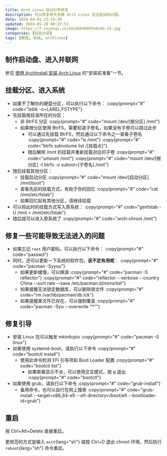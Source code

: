 ```yaml
---
title: Arch Linux 启动引导修复
description: 可以修复绝大多数 Arch Linux 无法启动的问题。
date: 2024-04-01 23:14:39
updated: 2024-05-29 00:27:53
image: https://7.isyangs.cn/24/66640097e0cbb-24.jpg
categories: [经验分享]
tags: [教程, 系统, archlinux]
---
```


## 制作启动盘、进入并联网

参见 [使用 ArchInstall 安装 Arch Linux](/2023/archinstall-guide) 的“安装前准备”一节。

## 挂载分区、进入系统

- 如果不了解你的硬盘分区，可以执行以下命令：
  :copy{prompt="#" code="lsblk -o+LABEL,FSTYPE"}
- 先挂载根目录所在的分区：
  - 非 BtrFS 分区
    :copy{prompt="#" code="mount /dev/[根分区] /mnt"}
  - 如果根分区使用 BtrFS，需要知道子卷名，如果没有子卷可以跳过此步
    - 可以通过先挂载 BtrFS，然后通过以下命令之一查看子卷名
      :copy{prompt="#" code="ls /mnt"}
      :copy{prompt="#" code="btrfs subvolume list /[挂载点]"}
    - 随后解除 /mnt 的挂载并重新挂载对应的子卷
      :copy{prompt="#" code="umount /mnt"}
      :copy{prompt="#" code="mount /dev/[根分区] -t btrfs -o subvol=[子卷名] /mnt"}
- 随后挂载其他分区：
  - 挂载启动分区
    :copy{prompt="#" code="mount /dev/[启动分区] /mnt/boot"}
  - 查看先前的挂载方式，有助于你的回忆
    :copy{prompt="#" code="cat /mnt/etc/fstab"}
  - 如果回忆起有其他分区，请继续挂载
- 可以将此时的挂载方式写入原系统：
  :copy{prompt="#" code="genfstab -U /mnt > /mnt/etc/fstab"}
- 随后就可以进入原系统了
  :copy{prompt="#" code="arch-chroot /mnt"}

## 修复一些可能导致无法进入的问题

- 如果忘记 `root` 用户密码，可以执行以下命令：
  :copy{prompt="#" code="passwd"}
- 同时，还可以更新一下系统的软件包，**说不定有用呢**：
  :copy{prompt="#" code="pacman -Syyuu"}
  - 如果更新缓慢，可以换源
  :copy{prompt="#" code="pacman -S reflector"}
  :copy{prompt="#" code="reflector --verbose --country China --sort rate --save /etc/pacman.d/mirrorlist"}
  - 如果提醒无法锁定数据库，可以删除锁文件
  :copy{prompt="#" code="rm /var/lib/pacman/db.lck"}
  - 如果提醒某文件已存在，可以强制覆盖
  :copy{prompt="#" code="pacman -Syu --overwrite &quot;*&quot;"}

## 修复引导

- 安装 Linux 包可以触发 mkinitcpio
  :copy{prompt="#" code="pacman -S linux"}
- 如果使用 systemd-boot，请执行以下命令
  :copy{prompt="#" code="bootctl install"}
  - 使用此命令检测 EFI 引导项和 Boot Loader 配置
  :copy{prompt="#" code="bootctl list"}
    - 如果屏幕显示不全，可以使用交互模式，按 q 退出
    :copy{prompt="#" code="bootctl"}
- 如果使用 grub，请执行以下命令
  :copy{prompt="#" code="grub-install"}
  - 备用命令，也可以自行在网上搜索
  :copy{prompt="#" code="grub-install --target=x86_64-efi --efi-directory=/boot/efi --bootloader-id=grub"}

## 重启

按 Ctrl+Alt+Delete 直接重启。

更规范的方式是输入 `exit`{lang="sh"} 或按 Ctrl+D 退出 chroot 环境，然后执行 `reboot`{lang="sh"} 命令重启。
